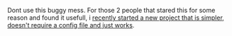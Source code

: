 Dont use this buggy mess.
For those 2 people that stared this for some reason and found it usefull, i [recently started a new project that is simpler, doesn't require a config file and just works](https://github.com/kapi1525/ghwiki2chm).
